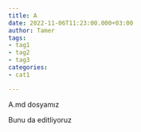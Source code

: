 ```yaml
---
title: A
date: 2022-11-06T11:23:00.000+03:00
author: Tamer
tags:
- tag1
- tag2
- tag3
categories:
- cat1

---
```

A.md dosyamız

Bunu da editliyoruz